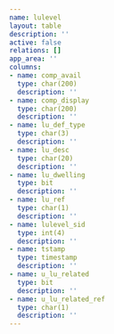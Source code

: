 ```yaml
---
name: lulevel
layout: table
description: ''
active: false
relations: []
app_area: ''
columns:
- name: comp_avail
  type: char(200)
  description: ''
- name: comp_display
  type: char(200)
  description: ''
- name: lu_def_type
  type: char(3)
  description: ''
- name: lu_desc
  type: char(20)
  description: ''
- name: lu_dwelling
  type: bit
  description: ''
- name: lu_ref
  type: char(1)
  description: ''
- name: lulevel_sid
  type: int(4)
  description: ''
- name: tstamp
  type: timestamp
  description: ''
- name: u_lu_related
  type: bit
  description: ''
- name: u_lu_related_ref
  type: char(1)
  description: ''
---
```


